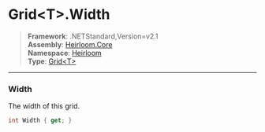 # Grid\<T>.Width

> **Framework**: .NETStandard,Version=v2.1  
> **Assembly**: [Heirloom.Core][0]  
> **Namespace**: [Heirloom][0]  
> **Type**: [Grid\<T>][1]  

--------------------------------------------------------------------------------

### Width

The width of this grid.

```cs
int Width { get; }
```

[0]: ../Heirloom.Core.md
[1]: Heirloom.Grid[T].md
